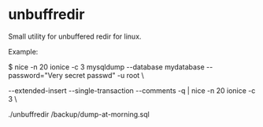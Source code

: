 unbuffredir
===========

Small utility for unbuffered redir for linux.

Example:

$ nice -n 20 ionice -c 3 mysqldump --database mydatabase --password="Very secret passwd" -u root \

 --extended-insert --single-transaction --comments -q | nice -n 20 ionice -c 3 \
 
 ./unbuffredir /backup/dump-at-morning.sql
